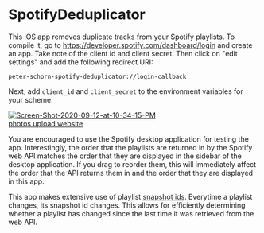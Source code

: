 # SpotifyDeduplicator

This iOS app removes duplicate tracks from your Spotify playlists. To compile it, go to https://developer.spotify.com/dashboard/login and create an app. Take note of the client id and client secret. Then click on "edit settings" and add the following redirect URI:
```
peter-schorn-spotify-deduplicator://login-callback
```

Next, add `client_id` and `client_secret` to the environment variables for your scheme:

<a href="https://ibb.co/mtwMCRP"><img src="https://i.ibb.co/ZKPk6fb/Screen-Shot-2020-09-12-at-10-34-15-PM.png" alt="Screen-Shot-2020-09-12-at-10-34-15-PM" border="0"></a><br /><a target='_blank' href='https://imgbb.com/'>photos upload website</a><br />

You are encouraged to use the Spotify desktop application for testing the app. Interestingly, the order that the playlists are returned in by the Spotify web API matches the order that they are displayed in the sidebar of the desktop application. If you drag to reorder them, this will immediately affect the order that the API returns them in and the order that they are displayed in this app.

This app makes extensive use of playlist [snapshot ids][1]. Everytime a playlist changes, its snapshot id changes. This allows for efficiently determining whether a playlist has changed since the last time it was retrieved from the web API.

[1]: https://developer.spotify.com/documentation/general/guides/working-with-playlists/#version-control-and-snapshots

